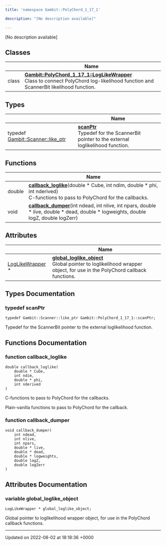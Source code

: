 ```yaml
---
title: 'namespace Gambit::PolyChord_1_17_1'

description: "[No description available]"

---
```







[No description available]

## Classes

|                | Name           |
| -------------- | -------------- |
| class | **[Gambit::PolyChord_1_17_1::LogLikeWrapper](/documentation/code/main/classes/classgambit_1_1polychord__1__17__1_1_1loglikewrapper/)** <br>Class to connect PolyChord log-likelihood function and ScannerBit likelihood function.  |

## Types

|                | Name           |
| -------------- | -------------- |
| typedef [Gambit::Scanner::like_ptr](/documentation/code/main/classes/classgambit_1_1scanner_1_1like__ptr/) | **[scanPtr](/documentation/code/main/namespaces/namespacegambit_1_1polychord__1__17__1/#typedef-scanptr)** <br>Typedef for the ScannerBit pointer to the external loglikelihood function.  |

## Functions

|                | Name           |
| -------------- | -------------- |
| double | **[callback_loglike](/documentation/code/main/namespaces/namespacegambit_1_1polychord__1__17__1/#function-callback-loglike)**(double * Cube, int ndim, double * phi, int nderived)<br>C-functions to pass to PolyChord for the callbacks.  |
| void | **[callback_dumper](/documentation/code/main/namespaces/namespacegambit_1_1polychord__1__17__1/#function-callback-dumper)**(int ndead, int nlive, int npars, double * live, double * dead, double * logweights, double logZ, double logZerr) |

## Attributes

|                | Name           |
| -------------- | -------------- |
| [LogLikeWrapper](/documentation/code/main/classes/classgambit_1_1polychord__1__17__1_1_1loglikewrapper/) * | **[global_loglike_object](/documentation/code/main/namespaces/namespacegambit_1_1polychord__1__17__1/#variable-global-loglike-object)** <br>Global pointer to loglikelihood wrapper object, for use in the PolyChord callback functions.  |

## Types Documentation

### typedef scanPtr

```
typedef Gambit::Scanner::like_ptr Gambit::PolyChord_1_17_1::scanPtr;
```

Typedef for the ScannerBit pointer to the external loglikelihood function. 


## Functions Documentation

### function callback_loglike

```
double callback_loglike(
    double * Cube,
    int ndim,
    double * phi,
    int nderived
)
```

C-functions to pass to PolyChord for the callbacks. 

Plain-vanilla functions to pass to PolyChord for the callback. 


### function callback_dumper

```
void callback_dumper(
    int ndead,
    int nlive,
    int npars,
    double * live,
    double * dead,
    double * logweights,
    double logZ,
    double logZerr
)
```



## Attributes Documentation

### variable global_loglike_object

```
LogLikeWrapper * global_loglike_object;
```

Global pointer to loglikelihood wrapper object, for use in the PolyChord callback functions. 




-------------------------------

Updated on 2022-08-02 at 18:18:36 +0000